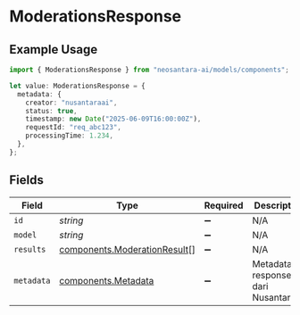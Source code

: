 # ModerationsResponse

## Example Usage

```typescript
import { ModerationsResponse } from "neosantara-ai/models/components";

let value: ModerationsResponse = {
  metadata: {
    creator: "nusantaraai",
    status: true,
    timestamp: new Date("2025-06-09T16:00:00Z"),
    requestId: "req_abc123",
    processingTime: 1.234,
  },
};
```

## Fields

| Field                                                                        | Type                                                                         | Required                                                                     | Description                                                                  |
| ---------------------------------------------------------------------------- | ---------------------------------------------------------------------------- | ---------------------------------------------------------------------------- | ---------------------------------------------------------------------------- |
| `id`                                                                         | *string*                                                                     | :heavy_minus_sign:                                                           | N/A                                                                          |
| `model`                                                                      | *string*                                                                     | :heavy_minus_sign:                                                           | N/A                                                                          |
| `results`                                                                    | [components.ModerationResult](../../models/components/moderationresult.md)[] | :heavy_minus_sign:                                                           | N/A                                                                          |
| `metadata`                                                                   | [components.Metadata](../../models/components/metadata.md)                   | :heavy_minus_sign:                                                           | Metadata response dari NusantaraAI.                                          |